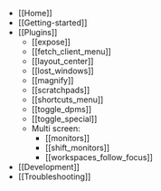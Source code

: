 - [[Home]]
- [[Getting-started]]
- [[Plugins]]
    - [[expose]]
    - [[fetch_client_menu]]
    - [[layout_center]]
    - [[lost_windows]]
    - [[magnify]]
    - [[scratchpads]]
    - [[shortcuts_menu]]
    - [[toggle_dpms]]
    - [[toggle_special]]
    - Multi screen:
        - [[monitors]]
        - [[shift_monitors]]
        - [[workspaces_follow_focus]]
- [[Development]]
- [[Troubleshooting]]


